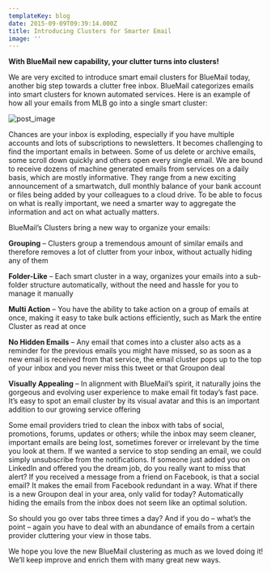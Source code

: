 ```yaml
---
templateKey: blog
date: 2015-09-09T09:39:14.000Z
title: Introducing Clusters for Smarter Email
image: ''
---
```

**With BlueMail new capability, your clutter turns into clusters!**

We are very excited to introduce smart email clusters for BlueMail today, another big step towards a clutter free inbox. BlueMail categorizes emails into smart clusters for known automated services. Here is an example of how all your emails from MLB go into a single smart cluster:

![post_image](/img/highlight_low.jpg)

Chances are your inbox is exploding, especially if you have multiple accounts and lots of subscriptions to newsletters. It becomes challenging to find the important emails in between. Some of us delete or archive emails, some scroll down quickly and others open every single email. We are bound to receive dozens of machine generated emails from services on a daily basis, which are mostly informative. They range from a new exciting announcement of a smartwatch, dull monthly balance of your bank account or files being added by your colleagues to a cloud drive. To be able to focus on what is really important, we need a smarter way to aggregate the information and act on what actually matters.

BlueMail’s Clusters bring a new way to organize your emails:



**Grouping** – Clusters group a tremendous amount of similar emails and therefore removes a lot of clutter from your inbox, without actually hiding any of them

**Folder-Like** – Each smart cluster in a way, organizes your emails into a sub-folder structure automatically, without the need and hassle for you to manage it manually

**Multi Action** – You have the ability to take action on a group of emails at once, making it easy to take bulk actions efficiently, such as Mark the entire Cluster as read at once

**No Hidden Emails** – Any email that comes into a cluster also acts as a reminder for the previous emails you might have missed, so as soon as a new email is received from that service, the email cluster pops up to the top of your inbox and you never miss this tweet or that Groupon deal

**Visually Appealing** – In alignment with BlueMail’s spirit, it naturally joins the gorgeous and evolving user experience to make email fit today’s fast pace. It’s easy to spot an email cluster by its visual avatar and this is an important addition to our growing service offering

Some email providers tried to clean the inbox with tabs of social, promotions, forums, updates or others; while the inbox may seem cleaner, important emails are being lost, sometimes forever or irrelevant by the time you look at them. If we wanted a service to stop sending an email, we could simply unsubscribe from the notifications. If someone just added you on LinkedIn and offered you the dream job, do you really want to miss that alert? If you received a message from a friend on Facebook, is that a social email? It makes the email from Facebook redundant in a way. What if there is a new Groupon deal in your area, only valid for today? Automatically hiding the emails from the inbox does not seem like an optimal solution.



So should you go over tabs three times a day? And if you do – what’s the point – again you have to deal with an abundance of emails from a certain provider cluttering your view in those tabs.



We hope you love the new BlueMail clustering as much as we loved doing it! We’ll keep improve and enrich them with many great new ways.
